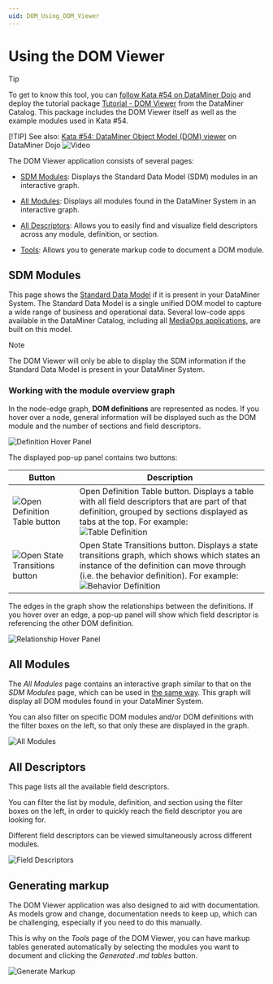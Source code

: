 ```yaml
---
uid: DOM_Using_DOM_Viewer
---
```


# Using the DOM Viewer

> [!TIP]
> To get to know this tool, you can [follow Kata #54 on DataMiner Dojo](https://community.dataminer.services/courses/kata-54/) and deploy the tutorial package [Tutorial - DOM Viewer](https://catalog.dataminer.services/details/fea99fc7-63fc-40da-85fb-db1ca914986a) from the DataMiner Catalog. This package includes the DOM Viewer itself as well as the example modules used in Kata #54.
>
>[!TIP]
>See also: [Kata #54: DataMiner Object Model (DOM) viewer](https://community.dataminer.services/courses/kata-54/) on DataMiner Dojo ![Video](~/user-guide/images/video_Duo.png)

The DOM Viewer application consists of several pages:

- [SDM Modules](#sdm-modules): Displays the Standard Data Model (SDM) modules in an interactive graph.

- [All Modules](#all-modules): Displays all modules found in the DataMiner System in an interactive graph.

- [All Descriptors](#all-descriptors): Allows you to easily find and visualize field descriptors across any module, definition, or section.

- [Tools](#generating-markup): Allows you to generate markup code to document a DOM module.

## SDM Modules

This page shows the [Standard Data Model](xref:SDM) if it is present in your DataMiner System. The Standard Data Model is a single unified DOM model to capture a wide range of business and operational data. Several low-code apps available in the DataMiner Catalog, including all [MediaOps applications](xref:MediaOps), are built on this model.

> [!NOTE]
> The DOM Viewer will only be able to display the SDM information if the Standard Data Model is present in your DataMiner System.

### Working with the module overview graph

In the node-edge graph, **DOM definitions** are represented as nodes. If you hover over a node, general information will be displayed such as the DOM module and the number of sections and field descriptors.

![Definition Hover Panel](~/solutions/images/DOM_Viewer_Definition_Hover_Menu.png)

The displayed pop-up panel contains two buttons:

| Button | Description |
|--|--|
| ![Open Definition Table button](~/solutions/images/DOM_Viewer_Open_Definition_Table.png) | Open Definition Table button. Displays a table with all field descriptors that are part of that definition, grouped by sections displayed as tabs at the top. For example:<br> ![Table Definition](~/solutions/images/DOM_Viewer_Definition_Table_Definition.png) |
| ![Open State Transitions button](~/solutions/images/DOM_Viewer_Open_State_Transitions.png) | Open State Transitions button. Displays a state transitions graph, which shows which states an instance of the definition can move through (i.e. the behavior definition). For example:<br> ![Behavior Definition](~/solutions/images/DOM_Viewer_Definition_Behavior_Definition.png) |

The edges in the graph show the relationships between the definitions. If you hover over an edge, a pop-up panel will show which field descriptor is referencing the other DOM definition.

![Relationship Hover Panel](~/solutions/images/DOM_Viewer_Definition_Relationship_Hover_Menu.png)

## All Modules

The *All Modules* page contains an interactive graph similar to that on the *SDM Modules* page, which can be used in [the same way](#working-with-the-module-overview-graph). This graph will display all DOM modules found in your DataMiner System.

You can also filter on specific DOM modules and/or DOM definitions with the filter boxes on the left, so that only these are displayed in the graph.

![All Modules](~/solutions/images/DOM_Viewer_All_Modules.png)

## All Descriptors

This page lists all the available field descriptors.

You can filter the list by module, definition, and section using the filter boxes on the left, in order to quickly reach the field descriptor you are looking for.

Different field descriptors can be viewed simultaneously across different modules.

![Field Descriptors](~/solutions/images/DOM_Viewer_Field_Descriptors.png)

## Generating markup

The DOM Viewer application was also designed to aid with documentation. As models grow and change, documentation needs to keep up, which can be challenging, especially if you need to do this manually.

This is why on the *Tools* page of the DOM Viewer, you can have markup tables generated automatically by selecting the modules you want to document and clicking the *Generated .md tables* button.

![Generate Markup](~/solutions/images/DOM_Viewer_Markup.png)
